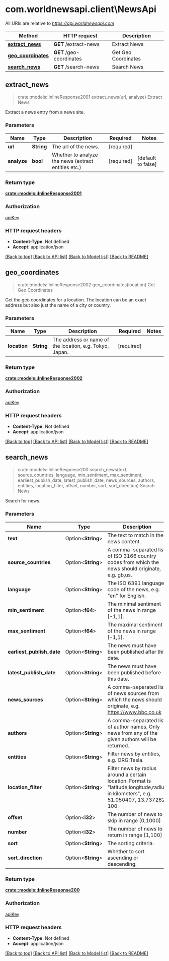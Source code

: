 # com.worldnewsapi.client\NewsApi

All URIs are relative to *https://api.worldnewsapi.com*

Method | HTTP request | Description
------------- | ------------- | -------------
[**extract_news**](NewsApi.md#extract_news) | **GET** /extract-news | Extract News
[**geo_coordinates**](NewsApi.md#geo_coordinates) | **GET** /geo-coordinates | Get Geo Coordinates
[**search_news**](NewsApi.md#search_news) | **GET** /search-news | Search News



## extract_news

> crate::models::InlineResponse2001 extract_news(url, analyze)
Extract News

Extract a news entry from a news site.

### Parameters


Name | Type | Description  | Required | Notes
------------- | ------------- | ------------- | ------------- | -------------
**url** | **String** | The url of the news. | [required] |
**analyze** | **bool** | Whether to analyze the news (extract entities etc.) | [required] |[default to false]

### Return type

[**crate::models::InlineResponse2001**](inline_response_200_1.md)

### Authorization

[apiKey](../README.md#apiKey)

### HTTP request headers

- **Content-Type**: Not defined
- **Accept**: application/json

[[Back to top]](#) [[Back to API list]](../README.md#documentation-for-api-endpoints) [[Back to Model list]](../README.md#documentation-for-models) [[Back to README]](../README.md)


## geo_coordinates

> crate::models::InlineResponse2002 geo_coordinates(location)
Get Geo Coordinates

Get the geo coordinates for a location. The location can be an exact address but also just the name of a city or country.

### Parameters


Name | Type | Description  | Required | Notes
------------- | ------------- | ------------- | ------------- | -------------
**location** | **String** | The address or name of the location, e.g. Tokyo, Japan. | [required] |

### Return type

[**crate::models::InlineResponse2002**](inline_response_200_2.md)

### Authorization

[apiKey](../README.md#apiKey)

### HTTP request headers

- **Content-Type**: Not defined
- **Accept**: application/json

[[Back to top]](#) [[Back to API list]](../README.md#documentation-for-api-endpoints) [[Back to Model list]](../README.md#documentation-for-models) [[Back to README]](../README.md)


## search_news

> crate::models::InlineResponse200 search_news(text, source_countries, language, min_sentiment, max_sentiment, earliest_publish_date, latest_publish_date, news_sources, authors, entities, location_filter, offset, number, sort, sort_direction)
Search News

Search for news.

### Parameters


Name | Type | Description  | Required | Notes
------------- | ------------- | ------------- | ------------- | -------------
**text** | Option<**String**> | The text to match in the news content. |  |
**source_countries** | Option<**String**> | A comma-separated list of ISO 3166 country codes from which the news should originate, e.g. gb,us. |  |
**language** | Option<**String**> | The ISO 6391 language code of the news, e.g. \"en\" for English. |  |
**min_sentiment** | Option<**f64**> | The minimal sentiment of the news in range [-1,1]. |  |
**max_sentiment** | Option<**f64**> | The maximal sentiment of the news in range [-1,1]. |  |
**earliest_publish_date** | Option<**String**> | The news must have been published after this date. |  |
**latest_publish_date** | Option<**String**> | The news must have been published before this date. |  |
**news_sources** | Option<**String**> | A comma-separated list of news sources from which the news should originate, e.g. https://www.bbc.co.uk |  |
**authors** | Option<**String**> | A comma-separated list of author names. Only news from any of the given authors will be returned. |  |
**entities** | Option<**String**> | Filter news by entities, e.g. ORG:Tesla. |  |
**location_filter** | Option<**String**> | Filter news by radius around a certain location. Format is \"latitude,longitude,radius in kilometers\", e.g. 51.050407, 13.737262, 100 |  |
**offset** | Option<**i32**> | The number of news to skip in range [0,1000] |  |
**number** | Option<**i32**> | The number of news to return in range [1,100] |  |
**sort** | Option<**String**> | The sorting criteria. |  |
**sort_direction** | Option<**String**> | Whether to sort ascending or descending. |  |

### Return type

[**crate::models::InlineResponse200**](inline_response_200.md)

### Authorization

[apiKey](../README.md#apiKey)

### HTTP request headers

- **Content-Type**: Not defined
- **Accept**: application/json

[[Back to top]](#) [[Back to API list]](../README.md#documentation-for-api-endpoints) [[Back to Model list]](../README.md#documentation-for-models) [[Back to README]](../README.md)

